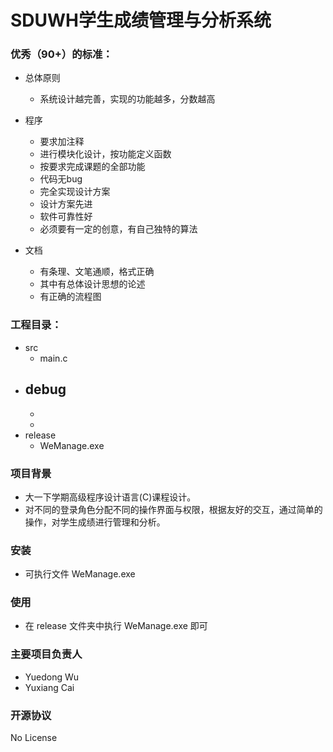 # SDUWH学生成绩管理与分析系统

### 优秀（90+）的标准：  

- 总体原则    
    - 系统设计越完善，实现的功能越多，分数越高   

- 程序  
    - 要求加注释  
    - 进行模块化设计，按功能定义函数  
    - 按要求完成课题的全部功能   
    - 代码无bug   
    - 完全实现设计方案  
    - 设计方案先进   
    - 软件可靠性好  
    - 必须要有一定的创意，有自己独特的算法    
 
- 文档  
    - 有条理、文笔通顺，格式正确  
    - 其中有总体设计思想的论述  
    - 有正确的流程图  

### 工程目录：  
- src
  - main.c
- debug
  - 
  - 
  -
- release
  - WeManage.exe

### 项目背景
- 大一下学期高级程序设计语言(C)课程设计。   
- 对不同的登录角色分配不同的操作界面与权限，根据友好的交互，通过简单的操作，对学生成绩进行管理和分析。   

### 安装
- 可执行文件 WeManage.exe  

### 使用
- 在 release 文件夹中执行 WeManage.exe 即可  

### 主要项目负责人
- Yuedong Wu
- Yuxiang Cai  

### 开源协议  
No License
